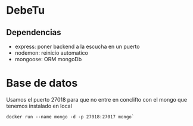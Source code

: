 # DebeTu


## Dependencias

- express: poner backend a la escucha en un puerto
- nodemon: reinicio automatico
- mongoose: ORM mongoDb

# Base de datos
Usamos el puerto 27018 para que no entre en conclifto con el mongo que tenemos instalado en local
```````
docker run --name mongo -d -p 27018:27017 mongo`
```````